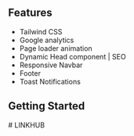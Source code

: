 
## Features

- Tailwind CSS
- Google analytics
- Page loader animation
- Dynamic Head component | SEO
- Responsive Navbar
- Footer
- Toast Notifications


## Getting Started


#   L I N K H U B 
 
 
